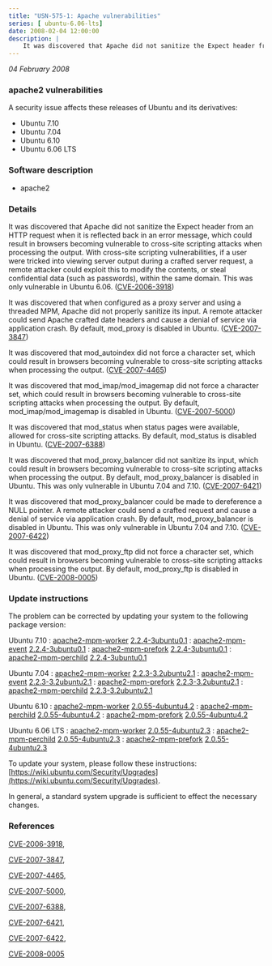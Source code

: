 ```yaml
---
title: "USN-575-1: Apache vulnerabilities"
series: [ ubuntu-6.06-lts]
date: 2008-02-04 12:00:00
description: |
    It was discovered that Apache did not sanitize the Expect header from an HTTP request when it is reflected back in an error message, which could result in browsers becoming vulnerable to cross-site scripting attacks when processing the output. With cross-site scripting vulnerabilities, if a user were tricked into viewing server output during a crafted server request, a remote attacker could exploit this to modify the contents, or steal confidential data (such as passwords), within the same domain. This was only vulnerable in Ubuntu 6.06. ([CVE-2006-3918](http://people.ubuntu.com/~ubuntu-security/cve/CVE-2006-3918))
--- 
```

 
 

*04 February 2008*

### apache2 vulnerabilities

A security issue affects these releases of Ubuntu and its derivatives:

* Ubuntu 7.10
* Ubuntu 7.04
* Ubuntu 6.10
* Ubuntu 6.06 LTS

### Software description

* apache2 

### Details

It was discovered that Apache did not sanitize the Expect header from an HTTP request when it is reflected back in an error message, which could result in browsers becoming vulnerable to cross-site scripting attacks when processing the output. With cross-site scripting vulnerabilities, if a user were tricked into viewing server output during a crafted server request, a remote attacker could exploit this to modify the contents, or steal confidential data (such as passwords), within the same domain. This was only vulnerable in Ubuntu 6.06. ([CVE-2006-3918](http://people.ubuntu.com/~ubuntu-security/cve/CVE-2006-3918))

It was discovered that when configured as a proxy server and using a threaded MPM, Apache did not properly sanitize its input. A remote attacker could send Apache crafted date headers and cause a denial of service via application crash. By default, mod_proxy is disabled in Ubuntu. ([CVE-2007-3847](http://people.ubuntu.com/~ubuntu-security/cve/CVE-2007-3847))

It was discovered that mod_autoindex did not force a character set, which could result in browsers becoming vulnerable to cross-site scripting attacks when processing the output. ([CVE-2007-4465](http://people.ubuntu.com/~ubuntu-security/cve/CVE-2007-4465))

It was discovered that mod_imap/mod_imagemap did not force a character set, which could result in browsers becoming vulnerable to cross-site scripting attacks when processing the output. By default, mod_imap/mod_imagemap is disabled in Ubuntu. ([CVE-2007-5000](http://people.ubuntu.com/~ubuntu-security/cve/CVE-2007-5000))

It was discovered that mod_status when status pages were available, allowed for cross-site scripting attacks. By default, mod_status is disabled in Ubuntu. ([CVE-2007-6388](http://people.ubuntu.com/~ubuntu-security/cve/CVE-2007-6388))

It was discovered that mod_proxy_balancer did not sanitize its input, which could result in browsers becoming vulnerable to cross-site scripting attacks when processing the output. By default, mod_proxy_balancer is disabled in Ubuntu. This was only vulnerable in Ubuntu 7.04 and 7.10. ([CVE-2007-6421](http://people.ubuntu.com/~ubuntu-security/cve/CVE-2007-6421))

It was discovered that mod_proxy_balancer could be made to dereference a NULL pointer. A remote attacker could send a crafted request and cause a denial of service via application crash. By default, mod_proxy_balancer is disabled in Ubuntu. This was only vulnerable in Ubuntu 7.04 and 7.10. ([CVE-2007-6422](http://people.ubuntu.com/~ubuntu-security/cve/CVE-2007-6422))

It was discovered that mod_proxy_ftp did not force a character set, which could result in browsers becoming vulnerable to cross-site scripting attacks when processing the output. By default, mod_proxy_ftp is disabled in Ubuntu. ([CVE-2008-0005](http://people.ubuntu.com/~ubuntu-security/cve/CVE-2008-0005)) 

### Update instructions

The problem can be corrected by updating your system to the following package version:

Ubuntu 7.10
 : [apache2-mpm-worker](https://launchpad.net/ubuntu/+source/apache2) <span> [2.2.4-3ubuntu0.1](https://launchpad.net/ubuntu/+source/apache2/2.2.4-3ubuntu0.1) </span> 
 : [apache2-mpm-event](https://launchpad.net/ubuntu/+source/apache2) <span> [2.2.4-3ubuntu0.1](https://launchpad.net/ubuntu/+source/apache2/2.2.4-3ubuntu0.1) </span> 
 : [apache2-mpm-prefork](https://launchpad.net/ubuntu/+source/apache2) <span> [2.2.4-3ubuntu0.1](https://launchpad.net/ubuntu/+source/apache2/2.2.4-3ubuntu0.1) </span> 
 : [apache2-mpm-perchild](https://launchpad.net/ubuntu/+source/apache2) <span> [2.2.4-3ubuntu0.1](https://launchpad.net/ubuntu/+source/apache2/2.2.4-3ubuntu0.1) </span> 

Ubuntu 7.04
 : [apache2-mpm-worker](https://launchpad.net/ubuntu/+source/apache2) <span> [2.2.3-3.2ubuntu2.1](https://launchpad.net/ubuntu/+source/apache2/2.2.3-3.2ubuntu2.1) </span> 
 : [apache2-mpm-event](https://launchpad.net/ubuntu/+source/apache2) <span> [2.2.3-3.2ubuntu2.1](https://launchpad.net/ubuntu/+source/apache2/2.2.3-3.2ubuntu2.1) </span> 
 : [apache2-mpm-prefork](https://launchpad.net/ubuntu/+source/apache2) <span> [2.2.3-3.2ubuntu2.1](https://launchpad.net/ubuntu/+source/apache2/2.2.3-3.2ubuntu2.1) </span> 
 : [apache2-mpm-perchild](https://launchpad.net/ubuntu/+source/apache2) <span> [2.2.3-3.2ubuntu2.1](https://launchpad.net/ubuntu/+source/apache2/2.2.3-3.2ubuntu2.1) </span> 

Ubuntu 6.10
 : [apache2-mpm-worker](https://launchpad.net/ubuntu/+source/apache2) <span> [2.0.55-4ubuntu4.2](https://launchpad.net/ubuntu/+source/apache2/2.0.55-4ubuntu4.2) </span> 
 : [apache2-mpm-perchild](https://launchpad.net/ubuntu/+source/apache2) <span> [2.0.55-4ubuntu4.2](https://launchpad.net/ubuntu/+source/apache2/2.0.55-4ubuntu4.2) </span> 
 : [apache2-mpm-prefork](https://launchpad.net/ubuntu/+source/apache2) <span> [2.0.55-4ubuntu4.2](https://launchpad.net/ubuntu/+source/apache2/2.0.55-4ubuntu4.2) </span> 

Ubuntu 6.06 LTS
 : [apache2-mpm-worker](https://launchpad.net/ubuntu/+source/apache2) <span> [2.0.55-4ubuntu2.3](https://launchpad.net/ubuntu/+source/apache2/2.0.55-4ubuntu2.3) </span> 
 : [apache2-mpm-perchild](https://launchpad.net/ubuntu/+source/apache2) <span> [2.0.55-4ubuntu2.3](https://launchpad.net/ubuntu/+source/apache2/2.0.55-4ubuntu2.3) </span> 
 : [apache2-mpm-prefork](https://launchpad.net/ubuntu/+source/apache2) <span> [2.0.55-4ubuntu2.3](https://launchpad.net/ubuntu/+source/apache2/2.0.55-4ubuntu2.3) </span> 

To update your system, please follow these instructions: [https://wiki.ubuntu.com/Security/Upgrades](https://wiki.ubuntu.com/Security/Upgrades).

In general, a standard system upgrade is sufficient to effect the necessary changes. 

### References

 
 [CVE-2006-3918](http://people.ubuntu.com/~ubuntu-security/cve/CVE-2006-3918), 

 [CVE-2007-3847](http://people.ubuntu.com/~ubuntu-security/cve/CVE-2007-3847), 

 [CVE-2007-4465](http://people.ubuntu.com/~ubuntu-security/cve/CVE-2007-4465), 

 [CVE-2007-5000](http://people.ubuntu.com/~ubuntu-security/cve/CVE-2007-5000), 

 [CVE-2007-6388](http://people.ubuntu.com/~ubuntu-security/cve/CVE-2007-6388), 

 [CVE-2007-6421](http://people.ubuntu.com/~ubuntu-security/cve/CVE-2007-6421), 

 [CVE-2007-6422](http://people.ubuntu.com/~ubuntu-security/cve/CVE-2007-6422), 

 [CVE-2008-0005](http://people.ubuntu.com/~ubuntu-security/cve/CVE-2008-0005)
 

